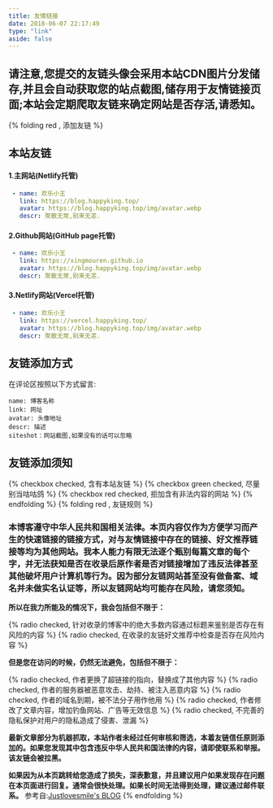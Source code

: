```yaml
---
title: 友情链接
date: 2018-06-07 22:17:49
type: "link"
aside: false
---
```


## 请注意,您提交的友链头像会采用本站CDN图片分发储存,并且会自动获取您的站点截图,储存用于友情链接页面;本站会定期爬取友链来确定网站是否存活,请悉知。

{% folding red , 添加友链 %}
## 本站友链
#### 1.主网站(Netlify托管)
```yml
 - name: 欢乐小王
   link: https://blog.happyking.top/
   avatar: https://blog.happyking.top/img/avatar.webp
   descr: 聚散无常,别来无恙.
```
#### 2.Github网站(GitHub page托管)
```yml
 - name: 欢乐小王
   link: https://xingmouren.github.io
   avatar: https://blog.happyking.top/img/avatar.webp
   descr: 聚散无常,别来无恙.
```
#### 3.Netlify网站(Vercel托管)
```yml
 - name: 欢乐小王
   link: https://vercel.happyking.top/
   avatar: https://blog.happyking.top/img/avatar.webp
   descr: 聚散无常,别来无恙.
```
## 友链添加方式
在评论区按照以下方式留言:
```
name: 博客名称
link: 网址
avatar: 头像地址
descr: 描述
siteshot：网站截图,如果没有的话可以忽略
```
## 友链添加须知
{% checkbox checked, 含有本站友链 %}
{% checkbox green checked,  尽量别当咕咕鸽 %}
{% checkbox red checked, 拒加含有非法内容的网站 %}
{% endfolding %}
{% folding red , 友链规则 %}
### 本博客遵守中华人民共和国相关法律。本页内容仅作为方便学习而产生的快速链接的链接方式，对与友情链接中存在的链接、好文推荐链接等均为其他网站。我本人能力有限无法逐个甄别每篇文章的每个字，并无法获知是否在收录后原作者是否对链接增加了违反法律甚至其他破坏用户计算机等行为。因为部分友链网站甚至没有做备案、域名并未做实名认证等，所以友链网站均可能存在风险，请您须知。

**所以在我力所能及的情况下，我会包括但不限于：**

{% radio checked, 针对收录的博客中的绝大多数内容通过标题来鉴别是否存在有风险的内容 %}
{% radio checked, 在收录的友链好文推荐中检查是否存在风险内容 %}

**但是您在访问的时候，仍然无法避免，包括但不限于：**

{% radio checked, 作者更换了超链接的指向，替换成了其他内容 %}
{% radio checked, 作者的服务器被恶意攻击、劫持、被注入恶意内容 %}
{% radio checked, 作者的域名到期，被不法分子用作他用 %}
{% radio checked, 作者修改了文章内容，增加钓鱼网站、广告等无效信息 %}
{% radio checked, 不完善的隐私保护对用户的隐私造成了侵害、泄漏 %}

**最新文章部分为机器抓取，本站作者未经过任何审核和筛选，本着友链信任原则添加的。如果您发现其中包含违反中华人民共和国法律的内容，请即使联系和举报。该友链会被拉黑。**

**如果因为从本页跳转给您造成了损失，深表歉意，并且建议用户如果发现存在问题在本页面进行回复。通常会很快处理。如果长时间无法得到处理，建议通过邮件联系。**
参考自:[Justlovesmile's BLOG](https://blog.justlovesmile.top/friends/)
{% endfolding %}
